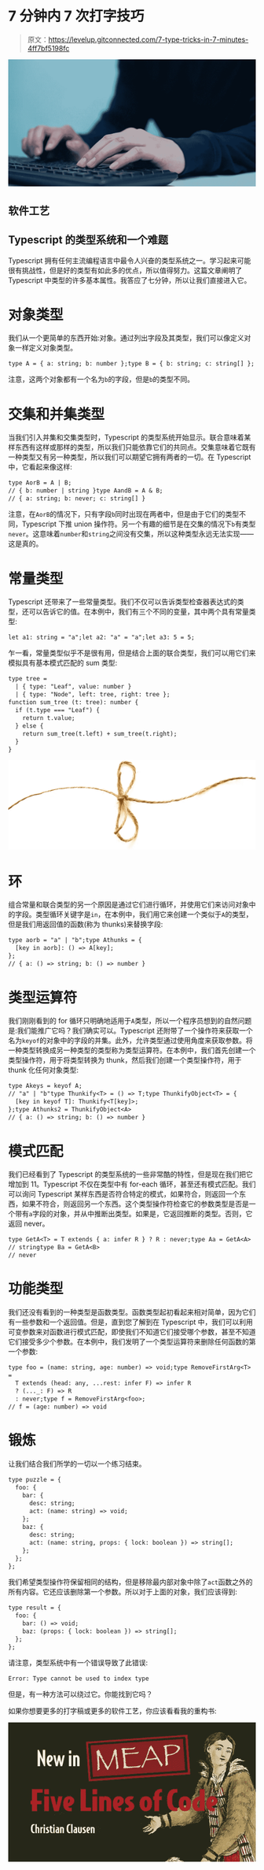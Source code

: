 # 7 分钟内 7 次打字技巧

> 原文：<https://levelup.gitconnected.com/7-type-tricks-in-7-minutes-4ff7bf5198fc>

![](img/403ac72e69b6e28b6c6d6b5ac1f5e19c.png)

## 软件工艺

## Typescript 的类型系统和一个难题

Typescript 拥有任何主流编程语言中最令人兴奋的类型系统之一。学习起来可能很有挑战性，但是好的类型有如此多的优点，所以值得努力。这篇文章阐明了 Typescript 中类型的许多基本属性。我答应了七分钟，所以让我们直接进入它。

# 对象类型

我们从一个更简单的东西开始:对象。通过列出字段及其类型，我们可以像定义对象一样定义对象类型。

```
type A = { a: string; b: number };type B = { b: string; c: string[] };
```

注意，这两个对象都有一个名为`b`的字段，但是`b`的类型不同。

# 交集和并集类型

当我们引入并集和交集类型时，Typescript 的类型系统开始显示。联合意味着某样东西有这样或那样的类型，所以我们只能依靠它们的共同点。交集意味着它既有一种类型又有另一种类型，所以我们可以期望它拥有两者的一切。在 Typescript 中，它看起来像这样:

```
type AorB = A | B;
// { b: number | string }type AandB = A & B;
// { a: string; b: never; c: string[] }
```

注意，在`AorB`的情况下，只有字段`b`同时出现在两者中，但是由于它们的类型不同，Typescript 下推 union 操作符。另一个有趣的细节是在交集的情况下`b`有类型`never`。这意味着`number`和`string`之间没有交集，所以这种类型永远无法实现——这是真的。

# 常量类型

Typescript 还带来了一些常量类型。我们不仅可以告诉类型检查器表达式的类型，还可以告诉它的值。在本例中，我们有三个不同的变量，其中两个具有常量类型:

```
let a1: string = "a";let a2: "a" = "a";let a3: 5 = 5;
```

乍一看，常量类型似乎不是很有用，但是结合上面的联合类型，我们可以用它们来模拟具有基本模式匹配的 sum 类型:

```
type tree =
  | { type: "Leaf", value: number }
  | { type: "Node", left: tree, right: tree };
function sum_tree (t: tree): number {
  if (t.type === "Leaf") {
    return t.value;
  } else {
    return sum_tree(t.left) + sum_tree(t.right);
  }
}
```

![](img/81c529c365a87c9e735572978466eb50.png)

# 环

组合常量和联合类型的另一个原因是通过它们进行循环，并使用它们来访问对象中的字段。类型循环关键字是`in`，在本例中，我们用它来创建一个类似于`A`的类型，但是我们用返回值的函数(称为 thunks)来替换字段:

```
type aorb = "a" | "b";type Athunks = {
  [key in aorb]: () => A[key];
};
// { a: () => string; b: () => number }
```

# 类型运算符

我们刚刚看到的 for 循环只明确地适用于`A`类型，所以一个程序员想到的自然问题是:我们能推广它吗？我们确实可以。Typescript 还附带了一个操作符来获取一个名为`keyof`的对象中的字段的并集。此外，允许类型通过使用角度来获取参数。将一种类型转换成另一种类型的类型称为类型运算符。在本例中，我们首先创建一个类型操作符，用于将类型转换为 thunk，然后我们创建一个类型操作符，用于 thunk 化任何对象类型:

```
type Akeys = keyof A;
// "a" | "b"type Thunkify<T> = () => T;type ThunkifyObject<T> = {
  [key in keyof T]: Thunkify<T[key]>;
};type Athunks2 = ThunkifyObject<A>
// { a: () => string; b: () => number }
```

# 模式匹配

我们已经看到了 Typescript 的类型系统的一些非常酷的特性，但是现在我们把它增加到 11。Typescript 不仅在类型中有 for-each 循环，甚至还有模式匹配。我们可以询问 Typescript 某样东西是否符合特定的模式，如果符合，则返回一个东西，如果不符合，则返回另一个东西。这个类型操作符检查它的参数类型是否是一个带有`a`字段的对象，并从中推断出类型。如果是，它返回推断的类型。否则，它返回 never。

```
type GetA<T> = T extends { a: infer R } ? R : never;type Aa = GetA<A>
// stringtype Ba = GetA<B>
// never
```

# 功能类型

我们还没有看到的一种类型是函数类型。函数类型起初看起来相对简单，因为它们有一些参数和一个返回值。但是，直到您了解到在 Typescript 中，我们可以利用可变参数来对函数进行模式匹配，即使我们不知道它们接受哪个参数，甚至不知道它们接受多少个参数。在本例中，我们发明了一个类型运算符来删除任何函数的第一个参数:

```
type foo = (name: string, age: number) => void;type RemoveFirstArg<T> = 
  T extends (head: any, ...rest: infer F) => infer R
  ? (..._: F) => R
  : never;type f = RemoveFirstArg<foo>;
// f = (age: number) => void
```

# 锻炼

让我们结合我们所学的一切以一个练习结束。

```
type puzzle = {
  foo: {
    bar: {
      desc: string;
      act: (name: string) => void;
    };
    baz: {
      desc: string;
      act: (name: string, props: { lock: boolean }) => string[];
    };
  };
};
```

我们希望类型操作符保留相同的结构，但是移除最内部对象中除了`act`函数之外的所有内容。它还应该删除第一个参数。所以对于上面的对象，我们应该得到:

```
type result = {
  foo: {
    bar: () => void;
    baz: (props: { lock: boolean }) => string[];
  };
};
```

请注意，类型系统中有一个错误导致了此错误:

```
Error: Type cannot be used to index type
```

但是，有一种方法可以绕过它。你能找到它吗？

如果你想要更多的打字稿或更多的软件工艺，你应该看看我的重构书:

[![](img/ac2e56b71c80f26c090280c2ea7d0b06.png)](https://www.manning.com/books/five-lines-of-code)
